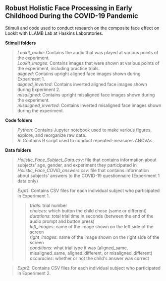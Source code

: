 ## Robust Holistic Face Processing in Early Childhood During the COVID-19 Pandemic  

Stimuli and code used to conduct research on the composite face effect on LookIt with LLAMB Lab at Haskins Laboratories.  

**Stimuli folders**    
> *Lookit\_audio*: Contains the audio that was played at various points of the experiment.     
> *Lookit\_images*: Contains images that were shown at various points of the experiment, including practice trials.     
> *aligned*: Contains upright aligned face images shown during Experiment 1.    
> *aligned\_inverted*: Contains inverted aligned face images shown during Experiment 2.    
> *misaligned*: Contains upright misaligned face images shown during the experiment.    
> *misaligned\_inverted*: Contains inverted misaligned face images shown during the experiment.    

**Code folders**    
> *Python*: Contains Jupyter notebook used to make various figures, explore, and reorganize raw data.  
> *R*: Contains R script used to conduct repeated-measures ANOVAs.  

**Data folders**   
 
> *Holistic\_Face\_Subject\_Data.csv*: file that contains information about subjects' age, gender, and experiment they participated in 
> *Holistic\_Face\_COVID\_answers.csv*: file that contains information about subjects' answers to the COVID-19 questionnaire (Experiment 1 data only)

> *Expt1*: Contains CSV files for each individual subject who participated in Experiment 1.   
>> *trials*: trial number           
>> *choices*: which button the child chose (same or different)           
>> *durations*: total trial time in seconds (between the end of the audio prompt  and button press)        
>> *left\_images*: name of the image shown on the left side of the screen        
>> *right\_images*: name of the image shown on the right side of the screen       
>> *conditions*: what trial type it was (aligned\_same, misaligned\_same, aligned\_different, or misaligned\_different)        
>> *accuracies*: whether or not the child's answer was correct

> *Expt2*: Contains CSV files for each individual subject who participated in Experiment 2. 
